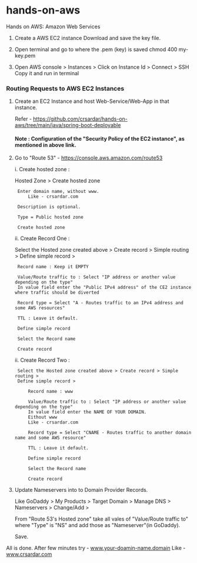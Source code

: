 # hands-on-aws
Hands on AWS: Amazon Web Services

1. Create a AWS EC2 instance 
    Download and save the key file.

2. Open terminal and go to where the .pem (key) is saved
    chmod 400 my-key.pem
    
3. Open AWS console > Instances > Click on Instance Id > Connect > SSH 
    Copy it and run in terminal
    
### Routing Requests to AWS EC2 Instances 
1. Create an EC2 Instance and host Web-Service/Web-App in that instance.

    Refer - https://github.com/crsardar/hands-on-aws/tree/main/java/spring-boot-deployable
    
    #### Note : Configuration of the "Security Policy of the EC2 instance", as mentioned in above link. 
    
2. Go to "Route 53" - https://console.aws.amazon.com/route53

    i. Create hosted zone :
    
    Hosted Zone > Create hosted zone
        
        Enter domain name, without www.
            Like - crsardar.com
            
        Description is optional.
        
        Type = Public hosted zone
        
        Create hosted zone
         
    ii. Create Record One :
    
    Select the Hosted zone created above > Create record > Simple routing >
    Define simple record >
        
        Record name : Keep it EMPTY
        
        Value/Route traffic to : Select "IP address or another value depending on the type"
        In value field enter the "Public IPv4 address" of the CE2 instance where traffic should be diverted
        
        Record type = Select "A - Routes traffic to an IPv4 address and some AWS resources"
        
        TTL : Leave it default.
        
        Define simple record
        
        Select the Record name
        
        Create record
        
    ii. Create Record Two :
        
        Select the Hosted zone created above > Create record > Simple routing >
        Define simple record >
            
            Record name : www
            
            Value/Route traffic to : Select "IP address or another value depending on the type"
            In value field enter the NAME OF YOUR DOMAIN. 
            Eithout www 
            Like - crsardar.com
                        
            Record type = Select "CNAME - Routes traffic to another domain name and some AWS resource"
            
            TTL : Leave it default.
            
            Define simple record
            
            Select the Record name
            
            Create record
            
3. Update Nameservers into to Domain Provider Records.

    Like GoDaddy > My Products > Target Domain > Manage DNS > Nameservers > Change/Add >
        
    From "Route 53's Hosted zone" take all vales of "Value/Route traffic to" 
    where "Type" is "NS" and add those as "Nameserver"(in GoDaddy).
    
    Save.
   
All is done.
After few minutes try - www.your-doamin-name.domain
Like - www.crsardar.com 